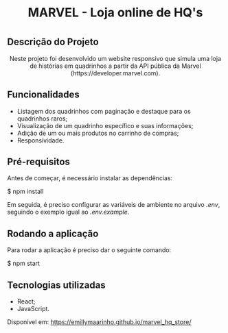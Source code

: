 <h1 align="center"> MARVEL - Loja online de HQ's <h1>
  
## Descrição do Projeto
<p align="center">Neste projeto foi desenvolvido um website responsivo que simula uma loja de histórias em quadrinhos a partir da API pública da Marvel (https://developer.marvel.com).</p>
  
 ## Funcionalidades
  - Listagem dos quadrinhos com paginação e destaque para os quadrinhos raros;
  - Visualização de um quadrinho específico e suas informações;
  - Adição de um ou mais produtos no carrinho de compras;
  - Responsividade.
  
 ## Pré-requisitos 
  Antes de começar, é necessário instalar as dependências:
  
 $ npm install
  
  Em seguida, é preciso configurar as variáveis de ambiente no arquivo <i>.env</i>, seguindo o exemplo igual ao <i>.env.example</i>.
  
  ## Rodando a aplicação
  Para rodar a aplicação é preciso dar o seguinte comando:
  
 $ npm start
  
  ## Tecnologias utilizadas
  - React;
  - JavaScript.
  
  
  
  Disponível em: https://emillymaarinho.github.io/marvel_hq_store/
  
  
